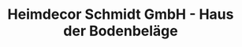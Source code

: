 ---
title: "Heimdecor Schmidt GmbH - Haus der Bodenbeläge"
url: /karlsbad/heimdecor-schmidt-gmbh-haus-der-bodenbelaege/
shop: Möbel
---
